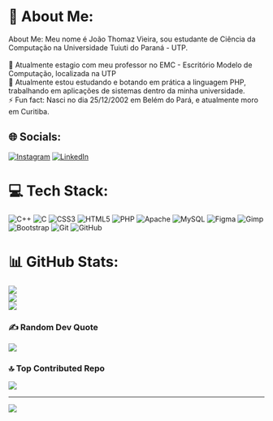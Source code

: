 # 💫 About Me:
About Me: Meu nome é João Thomaz Vieira, sou estudante de Ciência da Computação na Universidade Tuiuti do Paraná - UTP.<br><br>🔭 Atualmente estagio com meu professor no EMC - Escritório Modelo de Computação, localizada na UTP<br>🌱 Atualmente estou estudando e botando em prática a linguagem PHP, trabalhando em aplicações de sistemas dentro da minha universidade.<br>⚡ Fun fact: Nasci no dia 25/12/2002 em Belém do Pará, e atualmente moro em Curitiba.


## 🌐 Socials:
[![Instagram](https://img.shields.io/badge/Instagram-%23E4405F.svg?logo=Instagram&logoColor=white)](https://instagram.com/https://www.instagram.com/joaothomaz_vieira/) [![LinkedIn](https://img.shields.io/badge/LinkedIn-%230077B5.svg?logo=linkedin&logoColor=white)](https://linkedin.com/in/https://www.linkedin.com/in/joão-thomaz-960b95266/) 

# 💻 Tech Stack:
![C++](https://img.shields.io/badge/c++-%2300599C.svg?style=for-the-badge&logo=c%2B%2B&logoColor=white) ![C](https://img.shields.io/badge/c-%2300599C.svg?style=for-the-badge&logo=c&logoColor=white) ![CSS3](https://img.shields.io/badge/css3-%231572B6.svg?style=for-the-badge&logo=css3&logoColor=white) ![HTML5](https://img.shields.io/badge/html5-%23E34F26.svg?style=for-the-badge&logo=html5&logoColor=white) ![PHP](https://img.shields.io/badge/php-%23777BB4.svg?style=for-the-badge&logo=php&logoColor=white) ![Apache](https://img.shields.io/badge/apache-%23D42029.svg?style=for-the-badge&logo=apache&logoColor=white) ![MySQL](https://img.shields.io/badge/mysql-4479A1.svg?style=for-the-badge&logo=mysql&logoColor=white) ![Figma](https://img.shields.io/badge/figma-%23F24E1E.svg?style=for-the-badge&logo=figma&logoColor=white) ![Gimp](https://img.shields.io/badge/Gimp-657D8B?style=for-the-badge&logo=gimp&logoColor=FFFFFF) ![Bootstrap](https://img.shields.io/badge/bootstrap-%238511FA.svg?style=for-the-badge&logo=bootstrap&logoColor=white) ![Git](https://img.shields.io/badge/git-%23F05033.svg?style=for-the-badge&logo=git&logoColor=white) ![GitHub](https://img.shields.io/badge/github-%23121011.svg?style=for-the-badge&logo=github&logoColor=white)
# 📊 GitHub Stats:
![](https://github-readme-stats.vercel.app/api?username=thomaz2512&theme=blue-green&hide_border=true&include_all_commits=false&count_private=false)<br/>
![](https://github-readme-streak-stats.herokuapp.com/?user=thomaz2512&theme=blue-green&hide_border=true)<br/>
![](https://github-readme-stats.vercel.app/api/top-langs/?username=thomaz2512&theme=blue-green&hide_border=true&include_all_commits=false&count_private=false&layout=compact)

### ✍️ Random Dev Quote
![](https://quotes-github-readme.vercel.app/api?type=horizontal&theme=merko)

### 🔝 Top Contributed Repo
![](https://github-contributor-stats.vercel.app/api?username=thomaz2512&limit=5&theme=cobalt&combine_all_yearly_contributions=true)

---
[![](https://visitcount.itsvg.in/api?id=thomaz2512&icon=5&color=3)](https://visitcount.itsvg.in)

<!-- Proudly created with GPRM ( https://gprm.itsvg.in ) -->
